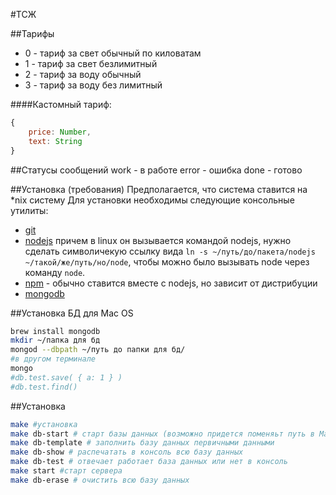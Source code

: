 #ТСЖ

##Тарифы
* 0 - тариф за свет обычный по киловатам
* 1 - тариф за свет безлимитный
* 2 - тариф за воду обычный
* 3 - тариф за воду без лимитный

####Кастомный тариф:
```javascript
{
    price: Number,
    text: String
}
```

##Статусы сообщений
work - в работе
error - ошибка
done - готово

##Установка (требования)
Предполагается, что система ставится на *nix систему
Для установки необходимы следующие консольные утилиты:
* [git](https://help.github.com/articles/set-up-git)
* [nodejs](http://nodejs.org/download/) причем в linux он вызывается командой nodejs, нужно сделать символичекую ссылку вида ```ln -s ~/путь/до/пакета/nodejs ~/такой/же/путь/но/node```, чтобы можно было вызывать node через команду ```node```.
* [npm](https://npmjs.org/) - обычно ставится вместе с nodejs, но зависит от дистрибуции
* [mongodb](http://docs.mongodb.org/manual/installation/)

##Установка БД для Mac OS

```bash
brew install mongodb
mkdir ~/папка для бд
mongod --dbpath ~/путь до папки для бд/
#в другом терминале
mongo
#db.test.save( { a: 1 } )
#db.test.find()
```
##Установка
```bash
make #установка
make db-start # старт базы данных (возможно придется поменяьт путь в Makefile)
make db-template # заполнить базу данных первичными данными
make db-show # распечатать в консоль всю базу данных
make db-test # отвечает работает база данных или нет в консоль
make start #старт сервера
make db-erase # очистить всю базу данных
```

